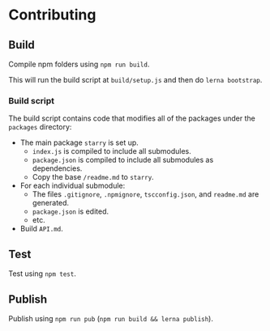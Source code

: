 # Contributing

## Build

Compile npm folders using `npm run build`.

This will run the build script at `build/setup.js` and then do `lerna bootstrap`.

### Build script

The build script contains code that modifies all of the packages under the `packages` directory:

* The main package `starry` is set up.
  * `index.js` is compiled to include all submodules.
  * `package.json` is compiled to include all submodules as dependencies.
  * Copy the base `/readme.md` to `starry`.
* For each individual submodule:
  * The files `.gitignore`, `.npmignore`, `tscconfig.json`, and `readme.md` are generated.
  * `package.json` is edited.
  * etc.
* Build `API.md`.

## Test

Test using `npm test`.

## Publish

Publish using `npm run pub` (`npm run build && lerna publish`).
